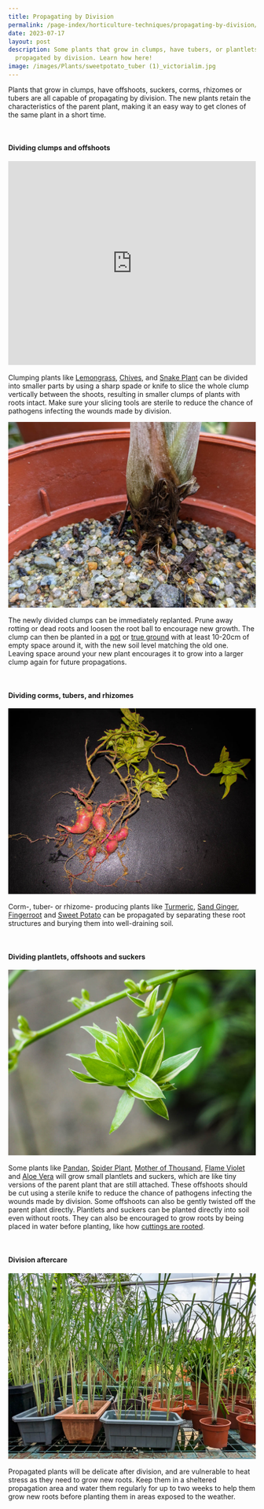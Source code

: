 ```yaml
---
title: Propagating by Division
permalink: /page-index/horticulture-techniques/propagating-by-division/
date: 2023-07-17
layout: post
description: Some plants that grow in clumps, have tubers, or plantlets can be
  propagated by division. Learn how here!
image: /images/Plants/sweetpotato_tuber (1)_victorialim.jpg
---
```

<section>
	<p>Plants that grow in clumps, have offshoots, suckers, corms, rhizomes or tubers are all capable of propagating by division. The new plants retain the characteristics of the parent plant, making it an easy way to get clones of the same plant in a short time.</p>  
	<br>
</section>

<section>
	<h4>Dividing clumps and offshoots</h4>
	<iframe width="100%" height="415" src="https://www.youtube.com/embed/XmhMKVdCMjg" title="YouTube video player" frameborder="0" allow="accelerometer; autoplay; clipboard-write; encrypted-media; gyroscope; picture-in-picture; web-share" allowfullscreen=""></iframe>	<br>
	<p>Clumping plants like <a href="/page-index/edible-plants/lemongrass/">Lemongrass</a>, <a href="/page-index/edible-plants/chives/">Chives</a>, and <a href="/page-index/ornamental-plants/snake-plant/">Snake Plant</a> can be divided into smaller parts by using a sharp spade or knife to slice the whole clump vertically between the shoots, resulting in smaller clumps of plants with roots intact. Make sure your slicing tools are sterile to reduce the chance of pathogens infecting the wounds made by division.</p>
	<img title="Lemongrass rooting in sandy soil. Photo by Jacqueline Chua." src="/images/Horti%20techniques/SoilRooting_Jacchua.jpg">	
<p>The newly divided clumps can be immediately replanted. Prune away rotting or dead roots and loosen the root ball to encourage new growth. The clump can then be planted in a <a href="/page-index/horticulture-techniques/planting-in-containers/">pot</a> or <a href="/page-index/horticulture-techniques/true-ground/">true ground</a> with at least 10-20cm of empty space around it, with the new soil level matching the old one. Leaving space around your new plant encourages it to grow into a larger clump again for future propagations.</p>
	<br>
</section>

<section>
	<h4>Dividing corms, tubers, and rhizomes</h4>
	<img title="Sweet potato plants with tubers that can be separated for propagation.. Photo by Victoria Lim." src="/images/Plants/sweetpotato_tuber%20(1)_victorialim.jpg">
	<p>Corm-, tuber- or rhizome- producing plants like <a href="/page-index/edible-plants/turmeric/">Turmeric</a>, <a href="/page-index/edible-plants/sand-ginger/">Sand Ginger</a>, <a href="/page-index/edible-plants/fingerroot/">Fingerroot</a> and <a href="/page-index/edible-plants/sweet-potato/">Sweet Potato</a> can be propagated by separating these root structures and burying them into well-draining soil.</p>
	<br>
</section>

<section>
	<h4>Dividing plantlets, offshoots and suckers</h4>
	<img title="A spiderplant plantlet ready to be propagated via division. Photo by Jacqueline Chua" src="/images/Plants/Spiderplant_JacChua%20(2).jpg">
	<p>Some plants like <a href="/page-index/edible-plants/pandan/">Pandan</a>,  <a href="/page-index/ornamental-plants/spider-plant/">Spider Plant</a>, <a href="/page-index/ornamental-plants/mother-of-thousands/">Mother of Thousand</a>, <a href="/page-index/ornamental-plants/flame-violet/">Flame Violet</a> and <a href="/page-index/ornamental-plants/aloe-vera/">Aloe Vera</a> will grow small plantlets and suckers, which are like tiny versions of the parent plant that are still attached. These offshoots should be cut using a sterile knife to reduce the chance of pathogens infecting the wounds made by division. Some offshoots can also be gently twisted off the parent plant directly. Plantlets and suckers can be planted directly into soil even without roots. They can also be encouraged to grow roots by being placed in water before planting, like how <a href="/page-index/horticulture-techniques/propagating-by-cuttings/">cuttings are rooted</a>.</p>
	<br>
</section>

<section>
	<h4>Division aftercare</h4>
	<img title="Lemongrass divisions establishing in their new pots. Photo by Jacqueline Chua." src="/images/Hardscapes/ContainerGardening_JacChua%20(3).jpg">
	<p>Propagated plants will be delicate after division, and are vulnerable to heat stress as they need to grow new roots. Keep them in a sheltered propagation area and water them regularly for up to two weeks to help them grow new roots before planting them in areas exposed to the weather.</p>
	<br>
</section>